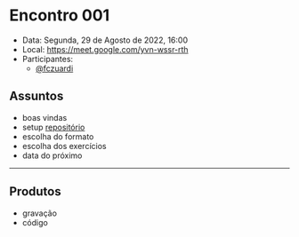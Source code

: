 # Encontro 001

[gitrepo]: https://github.com/Rust-dojo/eventos
[gh-fcz]: https://github.com/fczuardi

- Data: Segunda, 29 de Agosto de 2022, 16:00
- Local: https://meet.google.com/yvn-wssr-rth
- Participantes:
  - [@fczuardi][gh-fcz]

## Assuntos

- boas vindas
- setup [repositório][gitrepo]
- escolha do formato
- escolha dos exercícios
- data do próximo

---

## Produtos

- gravação
- código